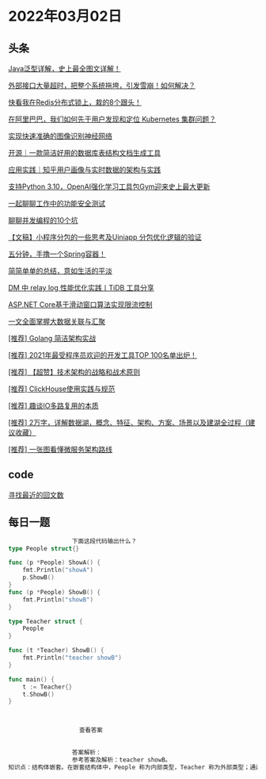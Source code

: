 # 2022年03月02日
## 头条
[Java泛型详解，史上最全图文详解！](https://toutiao.io/k/chtkqxo)

[外部接口大量超时，把整个系统拖垮，引发雪崩！如何解决？](https://toutiao.io/k/w133tux)

[快看我在Redis分布式锁上，栽的8个跟头！](https://toutiao.io/k/pshtt8d)

[在阿里巴巴，我们如何先于用户发现和定位 Kubernetes 集群问题？](https://toutiao.io/k/lkx03y8)

[实现快速准确的图像识别神经网络](https://toutiao.io/k/u8rlcan)

[开源｜一款简洁好用的数据库表结构文档生成工具](https://toutiao.io/k/e2mzgaf)

[应用实践｜知乎用户画像与实时数据的架构与实践](https://toutiao.io/k/d9ds8ny)

[支持Python 3.10，OpenAI强化学习工具包Gym迎来史上最大更新](https://toutiao.io/k/b3wu60z)

[一起聊聊工作中的功能安全测试](https://toutiao.io/k/56s9ila)

[聊聊并发编程的10个坑](https://toutiao.io/k/0sy35hu)

[【文稿】小程序分包的一些思考及Uiniapp 分包优化逻辑的验证](https://toutiao.io/k/6c8b7rs)

[五分钟，手撸一个Spring容器！](https://toutiao.io/k/mjvymm8)

[简简单单的总结，意如生活的平淡](https://toutiao.io/k/b9plbg6)

[DM 中 relay log 性能优化实践丨TiDB 工具分享](https://toutiao.io/k/hydxer5)

[ASP.NET Core基于滑动窗口算法实现限流控制](https://toutiao.io/k/t0o2x09)

[一文全面掌握大数据关联与汇聚](https://toutiao.io/k/kxyxfs6)

[[推荐] Golang 简洁架构实战](https://toutiao.io/k/vjw1dlc)

[[推荐] 2021年最受程序员欢迎的开发工具TOP 100名单出炉！](https://toutiao.io/k/uf5vypr)

[[推荐] 【超赞】技术架构的战略和战术原则](https://toutiao.io/k/j9872pc)

[[推荐] ClickHouse使用实践与规范](https://toutiao.io/k/fb7mdkl)

[[推荐] 趣谈IO多路复用的本质](https://toutiao.io/k/j4nqhbc)

[[推荐] 2万字，详解数据湖，概念、特征、架构、方案、场景以及建湖全过程（建议收藏）](https://toutiao.io/k/vcpzf1w)

[[推荐] 一张图看懂微服务架构路线](https://toutiao.io/k/upx1qip)



## code
[寻找最近的回文数](https://leetcode-cn.com/problems/find-the-closest-palindrome)



## 每日一题
```go
                  下面这段代码输出什么？
type People struct{}

func (p *People) ShowA() {
	fmt.Println("showA")
	p.ShowB()
}
func (p *People) ShowB() {
	fmt.Println("showB")
}

type Teacher struct {
	People
}

func (t *Teacher) ShowB() {
	fmt.Println("teacher showB")
}

func main() {
	t := Teacher{}
	t.ShowB()
}


                  
                    查看答案
                  
                
                  答案解析：
                  参考答案及解析：teacher showB。
知识点：结构体嵌套。在嵌套结构体中，People 称为内部类型，Teacher 称为外部类型；通过嵌套，内部类型的属性、方法，可以为外部类型所有，就好像是外部类型自己的一样。此外，外部类型还可以定义自己的属性和方法，甚至可以定义与内部相同的方法，这样内部类型的方法就会被“屏蔽”。这个例子中的 ShowB() 就是同名方法。

                
```

